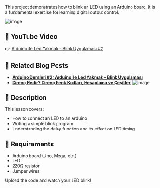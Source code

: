 This project demonstrates how to blink an LED using an Arduino board. It is a fundamental exercise for learning digital output control.

![image](https://github.com/user-attachments/assets/3bb06dcc-de02-4811-9819-9e429e05e088)

## 🎥 YouTube Video
👉 [Arduino ile Led Yakmak - Blink Uygulaması #2](https://www.youtube.com/watch?v=iIlXHo9wG3Q)

## 📖 Related Blog Posts
- **[Arduino Dersleri #2: Arduino ile Led Yakmak – Blink Uygulaması](https://maker.robotistan.com/arduino-ders-1-led-yakip-sondurme-blink/?utm_source=youtube&utm_medium=kart)**
- **[Direnç Nedir? Direnç Renk Kodları, Hesaplama ve Çeşitleri](https://maker.robotistan.com/direnc/?utm_source=youtube&utm_medium=kart)**
![image](https://github.com/user-attachments/assets/3b015818-fb68-4eea-993a-eebb28b6493d)

## 📝 Description
This lesson covers:
- How to connect an LED to an Arduino
- Writing a simple blink program
- Understanding the delay function and its effect on LED timing

## 🔧 Requirements
- Arduino board (Uno, Mega, etc.)
- LED
- 220Ω resistor
- Jumper wires

Upload the code and watch your LED blink!
